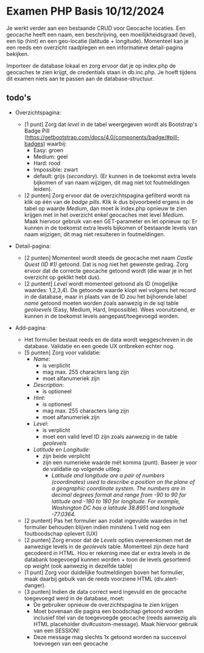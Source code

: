 # Examen PHP Basis 10/12/2024

Je werkt verder aan een bestaande CRUD voor Geocache locaties. Een geocache heeft een naam, een beschrijving, een moeilijkheidsgraad (level), een tip (hint) en een geo-locatie (latitude + longitude).
Momenteel kan je een reeds een overzicht raadplegen en een informatieve detail-pagina bekijken.

Importeer de database lokaal en zorg ervoor dat je op index.php de geocaches te zien krijgt, de credentials staan in db.inc.php.
Je hoeft tijdens dit examen niets aan te passen aan de database-structuur.

## todo's

- Overzichtspagina:

  - [1 punt] Zorg dat _level_ in de tabel weergegeven wordt als Bootstrap's Badge Pill (https://getbootstrap.com/docs/4.0/components/badge/#pill-badges) waarbij:
    - Easy: groen
    - Medium: geel
    - Hard: rood
    - Impossible: zwart
    - default: grijs (_secondary_). (Er kunnen in de toekomst extra levels bijkomen of van naam wijzigen, dit mag niet tot foutmeldingen leiden).
  - [2 punten] Zorg ervoor dat de overzichtspagina gefilterd wordt na klik op één van de _badge pills_. Klik ik dus bijvoorbeeld ergens in de tabel op waarde _Medium_, dan moet ik index.php opnieuw te zien krijgen met in het overzicht enkel geocaches met level _Medium_. Maak hiervoor gebruik van een GET-parameter en let opnieuw op: Er kunnen in de toekomst extra levels bijkomen of bestaande levels van naam wijzigen, dit mag niet resulteren in foutmeldingen.

- Detail-pagina:

  - [2 punten] Momenteel wordt steeds de geocache met naam _Castle Quest (ID #1)_ getoond. Dat is nog niet het gewenste gedrag. Zorg ervoor dat de correcte geocache getoond wordt (die waar je in het overzicht op geklikt hebt dus).
  - [2 puntent] _Level_ wordt momenteel getoond als ID (mogelijke waardes: 1,2,3,4). De getoonde waarde klopt wel volgens het record in de database, maar in plaats van de ID zou het bijhorende label _name_ getoond moeten worden zoals aanwezig in de sql table _geoloevels_ (Easy, Medium, Hard, Impossible). Wees vooruitziend, er kunnen in de toekomst levels aangepast/toegevoegd worden.

- Add-pagina:

  - Het formulier bestaat reeds en de data wordt weggeschreven in de database. Validatie en een goede UX ontbreken echter nog.
  - [5 punten] Zorg voor validatie:
    - _Name_:
      - is verplicht
      - mag max. 255 characters lang zijn
      - moet alfanumeriek zijn
    - _Description_:
      - is optioneel
    - _Hint_:
      - is optioneel
      - mag max. 255 characters lang zijn
      - moet alfanumeriek zijn
    - _Level_:
      - is verplicht
      - moet een valid level ID zijn zoals aanwezig in de table _geolevels_
    - _Latitude_ en _Longitude_:
      - zijn beide verplicht
      - zijn een numerieke waarde mét komma (punt). Baseer je voor de validatie op volgende uitleg:
        - _Latitude and longitude are a pair of numbers (coordinates) used to describe a position on the plane of a geographic coordinate system. The numbers are in decimal degrees format and range from -90 to 90 for latitude and -180 to 180 for longitude. For example, Washington DC has a latitude 38.8951 and longitude -77.0364._
  - [2 puntent] Pas het formulier aan zodat ingevulde waardes in het formulier behouden blijven indien minstens 1 veld nog een foutboodschap oplevert (UX)
  - [2 punten] Zorg ervoor dat de _Levels_ opties overeenkomen met de aanwezige levels in de _geolevels_ table. Momenteel zijn deze hard gecodeerd in HTML. Hou er rekening mee dat er extra levels in de databank toegevoegd kunnen worden + toon de levels gesorteerd op _weight_ (ook aanwezig in dezelfde table)
  - [1 punt] Zorg voor duidelijke foutmeldingen boven het formulier, maak daarbij gebuik van de reeds voorziene HTML (div.alert-danger).
  - [3 punten] Indien de data correct werd ingevuld en de geocache toegevoegd werd in de database, moet:
    - De gebruiker opnieuw de overzichtspagina te zien krijgen
    - Moet bovenaan die pagina een boodschap getoond worden inclusief titel van de toegevoegde geocache (reeds aanwezig als HTML placeholder div#custom-message). Maak hiervoor gebruik van een SESSION!
    - Deze message mag slechts 1x getoond worden na succesvol toevoegen van een geocache
